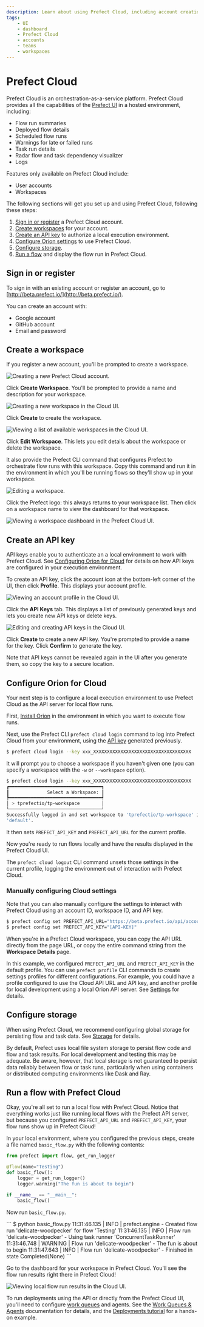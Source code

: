 ```yaml
---
description: Learn about using Prefect Cloud, including account creation and running flow deployments.
tags:
    - UI
    - dashboard
    - Prefect Cloud
    - accounts
    - teams
    - workspaces
---
```


# Prefect Cloud

Prefect Cloud is an orchestration-as-a-service platform. Prefect Cloud provides all the capabilities of the [Prefect UI](/ui/overview/) in a hosted environment, including:

- Flow run summaries
- Deployed flow details
- Scheduled flow runs
- Warnings for late or failed runs
- Task run details 
- Radar flow and task dependency visualizer 
- Logs

Features only available on Prefect Cloud include:

- User accounts
- Workspaces

The following sections will get you set up and using Prefect Cloud, following these steps:

1. [Sign in or register](#sign-in-or-register) a Prefect Cloud account.
2. [Create workspaces](#create-a-workspace) for your account.
3. [Create an API key](#create-an-api-key) to authorize a local execution environment.
4. [Configure Orion settings](#configure-orion-for-cloud) to use Prefect Cloud.
5. [Configure storage](#configure-storage).
6. [Run a flow](#run-a-flow-with-cloud) and display the flow run in Prefect Cloud.

## Sign in or register

To sign in with an existing account or register an account, go to [http://beta.prefect.io/](http://beta.prefect.io/).

You can create an account with:

- Google account
- GitHub account
- Email and password

## Create a workspace

If you register a new account, you'll be prompted to create a workspace.  

![Creating a new Prefect Cloud account.](/img/ui/cloud-new-login.png)

Click **Create Workspace**. You'll be prompted to provide a name and description for your workspace.

![Creating a new workspace in the Cloud UI.](/img/ui/cloud-workspace-details.png)

Click **Create** to create the workspace. 

![Viewing a list of available workspaces in the Cloud UI.](/img/ui/cloud-workspace-list.png)

Click **Edit Workspace**. This lets you edit details about the workspace or delete the workspace. 

It also provide the Prefect CLI command that configures Prefect to orchestrate flow runs with this workspace. Copy this command and run it in the environment in which you'll be running flows so they'll show up in your workspace.

![Editing a workspace.](/img/ui/cloud-edit-workspace.png)

Click the Prefect logo: this always returns to your workspace list. Then click on a workspace name to view the dashboard for that workspace.

![Viewing a workspace dashboard in the Prefect Cloud UI.](/img/ui/cloud-workspace-dashboard.png)

## Create an API key

API keys enable you to authenticate an a local environment to work with Prefect Cloud. See [Configuring Orion for Cloud](#configuring-orion-for-cloud) for details on how API keys are configured in your execution environment.

To create an API key, click the account icon at the bottom-left corner of the UI, then click **Profile**. This displays your account profile.

![Viewing an account profile in the Cloud UI.](/img/ui/cloud-edit-profile.png)

Click the **API Keys** tab. This displays a list of previously generated keys and lets you create new API keys or delete keys.

![Editing and creating API keys in the Cloud UI.](/img/ui/cloud-api-keys.png)

Click **Create** to create a new API key. You're prompted to provide a name for the key. Click **Confirm** to generate the key.

Note that API keys cannot be revealed again in the UI after you generate them, so copy the key to a secure location.

## Configure Orion for Cloud

Your next step is to configure a local execution environment to use Prefect Cloud as the API server for local flow runs.

First, [Install Orion](/getting-started/installation/) in the environment in which you want to execute flow runs.

Next, use the Prefect CLI `prefect cloud login` command to log into Prefect Cloud from your environment, using the [API key](#create-an-api-key) generated previously.

```bash
$ prefect cloud login --key xxx_XXXXXXXXXXXXXXXXXXXXXXXXXXXXXXXXXXXX
```

It will prompt you to choose a workspace if you haven't given one (you can specify a workspace with the `-w` or `--workspace` option).

```bash
$ prefect cloud login --key xxx_XXXXXXXXXXXXXXXXXXXXXXXXXXXXXXXXXXXX
┏━━━━━━━━━━━━━━━━━━━━━━━━━━━━━━━━━━┓
┃              Select a Workspace: ┃
┡━━━━━━━━━━━━━━━━━━━━━━━━━━━━━━━━━━┩
│ > tprefectio/tp-workspace        │
└──────────────────────────────────┘
Successfully logged in and set workspace to 'tprefectio/tp-workspace' in profile:
'default'.
```

It then sets `PREFECT_API_KEY` and `PREFECT_API_URL` for the current profile.

Now you're ready to run flows locally and have the results displayed in the Prefect Cloud UI.

The `prefect cloud logout` CLI command unsets those settings in the current profile, logging the environment out of interaction with Prefect Cloud.

### Manually configuring Cloud settings

Note that you can also manually configure the settings to interact with Prefect Cloud using an account ID, workspace ID, and API key.

```BASH
$ prefect config set PREFECT_API_URL="https://beta.prefect.io/api/accounts/[ACCOUNT-ID]/workspaces/[WORKSPACE-ID]"
$ prefect config set PREFECT_API_KEY="[API-KEY]"
```

When you're in a Prefect Cloud workspace, you can copy the API URL directly from the page URL, or copy the entire command string from the **Workspace Details** page.

In this example, we configured `PREFECT_API_URL` and `PREFECT_API_KEY` in the default profile. You can use `prefect profile` CLI commands to create settings profiles for different configurations. For example, you could have a profile configured to use the Cloud API URL and API key, and another profile for local development using a local Orion API server. See [Settings](/concepts/settings/) for details.

## Configure storage 

When using Prefect Cloud, we recommend configuring global storage for persisting flow and task data. See [Storage](/concepts/storage/) for details.

By default, Prefect uses local file system storage to persist flow code and flow and task results. For local development and testing this may be adequate. Be aware, however, that local storage is not guaranteed to persist data reliably between flow or task runs, particularly when using containers or distributed computing environments like Dask and Ray.

## Run a flow with Prefect Cloud

Okay, you're all set to run a local flow with Prefect Cloud. Notice that everything works just like running local flows with the Prefect API server, but because you configured `PREFECT_API_URL` and `PREFECT_API_KEY`, your flow runs show up in Prefect Cloud!

In your local environment, where you configured the previous steps, create a file named `basic_flow.py` with the following contents:

```python
from prefect import flow, get_run_logger

@flow(name="Testing")
def basic_flow():
    logger = get_run_logger()
    logger.warning("The fun is about to begin")

if __name__ == "__main__":
    basic_flow()
```

Now run `basic_flow.py`.

<div class='termy'>
```
$ python basic_flow.py
11:31:46.135 | INFO    | prefect.engine - Created flow run 'delicate-woodpecker' for flow 'Testing'
11:31:46.135 | INFO    | Flow run 'delicate-woodpecker' - Using task runner 'ConcurrentTaskRunner'
11:31:46.748 | WARNING | Flow run 'delicate-woodpecker' - The fun is about to begin
11:31:47.643 | INFO    | Flow run 'delicate-woodpecker' - Finished in state Completed(None)
```
</div>

Go to the dashboard for your workspace in Prefect Cloud. You'll see the flow run results right there in Prefect Cloud!

![Viewing local flow run results in the Cloud UI.](/img/ui/cloud-flow-run.png)

To run deployments using the API or directly from the Prefect Cloud UI, you'll need to configure [work queues](/ui/work-queues/) and agents. See the [Work Queues & Agents](/concepts/work-queues/) documentation for details, and the [Deployments tutorial](/tutorials/deployments/#work-queues-and-agents) for a hands-on example.